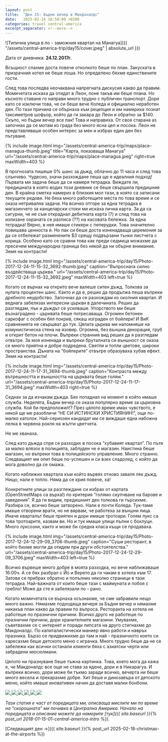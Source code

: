 ```yaml
---
layout: post
title:  "Ден 15: Бъдни вечер в Макдоналдс"
date:   2025-02-16 16:50:00 +0200
categories: travel central-america
excerpt_separator: <!--more-->
---
```


![Типична улица в по - заможния квартал на Манагуа]({{ "/assets/central-america-trip/day15/cover.jpeg" | absolute_url }})

Дата от дневника: **24.12.2017г.**

Всъщност спахме доста повече отколкото беше по план. Закуската в призрачния хотел не беше лоша. Но определено бяхме единствените гости.

След това последва неочаквана напрегната дискусия какво да правим. Момичетата искаха да отидат в Леон, поне такъв им беше плана. Но късното ставане го направи много трудно с публичен транспорт. Дори като се изключи това, че си беше вече Коледа и официално неработен ден. По тази причина се обърнаха към рецепция и им намериха познат таксиметров шофьор, който да ги закара до Леон и обратно за $140. Скъпо, но бъдни вечер все пак! Това и направиха. От своя старана аз започнах да се мотам из града без много ясна цел и посока. Леон не представляваше особен интерес за мен и избрах един ден без пътуване.

<!--more-->

{% include image.html
            img="/assets/central-america-trip/maps/place-managua-thumb.jpeg"
            title="Карта, показваща Манагуа"
            url="/assets/central-america-trip/maps/place-managua.jpeg"
            right=true
            maxWidth=403 %}

В прогнозата пишеше 0% шанс за дъжд, облачно до 11 часа и след това слънчево. Чудесно, значи разхождане пеша ще е идеалния подход! Първата ми задача беше да си намеря тетрадка. Виждате ли, предишната в която водих този дневник се беше свършила предишния ден. В крайна сметка намерих в близкия мол тази, в която са записани текущите редове. Не бяха много работещите места по това време и се оказа нетривална задача. На всичко отгоре за една тетрадка в магазинчето за канцеларски стоки ми искаха лична карта. За да са сигурни, че не съм откраднал дебитната карта (?) и след това на излизане охраната се разписа (??) на касовата бележка. За една тетрадка! Вярно, в нея имаше стикери с пеперудки. Това значително повишава ценноста ѝ. Но пак си беше доста изненадваща церемония за да се отбележат разменените $3 срещу подвързани тънки листчета с корица. Особено като се сравни това как преди седмица можахме да пресечем международна граница без някой да ни обърне внимание. Земя на контрасти!

{% include image.html
    img="/assets/central-america-trip/day15/Photo-2017-12-24-11-15-32_3692-thumb.jpeg"
    caption="Въпросната силно въздействаща църква."
    url="/assets/central-america-trip/day15/Photo-2017-12-24-11-15-32_3692.jpeg"
    maxWidth=403
    left=true %}

Когато се върнах на открито вече валеше ситен дъжд. Толкова за нулата процентен шанс. Както и да е, реших да продължа пеша въпреки дребното неудобство. Започнах да се разхождам из околния квартал. И веднага забелязах интересни църкви в далечината. Реших да разгледам, пък и дъждът се усилваше. Упорството ми беше възнаградено - църквата беше потресаваща. Огромен бетонен саркофаг с особен бял покрив, сякаш изграден от бойлери! И ВиК сравненията не свършват до тук. Цялата църква ми напомняше на комунистическа стена на язовир. Огромна, без външна декорация, груб и открит бетон на плочи. Въпреки странния вид реших да я разгледам отвътре. За моя изненада и въпреки бруталната си външност се оказа се много приятна и добре подредена. Светли и топли цветове, широки пространства. Дъната на “бойлерите” отвътре образуваха хубав ефект. Земя на контрасти!

{% include image.html
    img="/assets/central-america-trip/day15/Photo-2017-12-24-11-17-31_3694-thumb.jpeg"
    caption="Контраста между вътрешността и външността на църквата беше голям."
    url="/assets/central-america-trip/day15/Photo-2017-12-24-11-17-31_3694.jpeg"
    maxWidth=403
    right=true %}

Седнах за да изчакам дъжда. Бях попаднал на момент в който имаше служба. Неделята, Бъдни вечер се оказа популярно време за църковна служба. Кой би предположил!? През цялото време имах чувството, е някой ще ме разобличи “НЕ СИ ИСТИНСКИ ХРИСТИЯНИН!”, още по-малко католок. Най-сериозен кандидат ми се виждаше една набожна лелка в червена рокля на жълти цветчета.

Не ме хванаха.

След като дъжда спря се разходих в посока “хубавият квартал”. По пътя за малко влязох в полицията, заблуден че е магазин. Наистина беше магазин, но въпреки това в полицейското управление. Много странно. Следващият ми опит беше по-успешен и си взех сладолед, с който да мога доволно да се омажа.

Когато наближих квартала към който вървях отново заваля лек дъжд. Нищо, нали е топло. Няма да се крия повече, ха!

Конкретните улици за разглеждане си избрах от картата (OpenStreetMaps са върха!) по критерия “голямо скупчване на барове и заведения”. Я да ги видим, предишният ден толкова ги търсихме. Разбира се, всичко беше затворено. Нали е почти Коледа. Тук-таме имаше отворени врати, но не вярвам, че работеха за външни лица. Иначе кварталът беше приятен и дори имаше тротоари. Голям лукс са това тротоарите, казвам ви. Но и тук имаше улици пълни с боклуци. Много луксозни, както и може би средна класа къщи се продаваха.

{% include image.html
    img="/assets/central-america-trip/day15/Photo-2017-12-24-12-29-09_3706-thumb.jpeg"
    caption="Суши ресторант, в който бихме могли да отидем при други обстоятелства."
    url="/assets/central-america-trip/day15/Photo-2017-12-24-12-29-09_3706.jpeg"
    maxWidth=403
    left=true %}

Всичко вървеше много добре в моята разходка, но вече наближаваше 16:00ч. А се бях разбрал с Йо и Верето да ги чакам в хотела към 17. Затова се прибрах обратно и попълних няколко страници в тази тетрадка. Най-важната от които беше тази с маймуната и побоя с гребло! Може да сте я забелязали по - рано.

Когато момичетата се върнаха осъзнахме, че сме забравили нещо много важно. Нямахме подходяща вечеря за Бъдни вечер и нямахме никакъв план какво да правим по въпроса. Ресторанта на хотела не работеше по празнични причини. Всичко друго не работеше по празнични причини, дори хранителните магазини. Умувахме, съветвахме се с интернет и поради липсата на друго стигнахме до Макдоналдс. По капиталистически маниер явно работи и навръх празника. Бързо се придвижихме до там и най - празничното което си харесахме беше детското меню с играчка. Много трудно беше да не се забележи как всички останали клиенти бяха с азиатски черти или забрадени мюсюлмани.

Цялото ни празнуване беше тъжна картинка. Това, което мога да кажа е, че Макдоналдс все още не става за ядене, дори и в Никарагуа. И въпреки всичко, дори може би тъкмо заради всичко, вечерта ни беше много весела и прекарахме добре. Хит беше и динозавъра от детското меню, който имаше иновативен начин да доставя малки бонбони.

<div class="gallery-tiles">
	<a href="/assets/central-america-trip/day15/Photo-2017-12-24-12-19-17_3702.jpeg"
		title="Лукс, лукс! Тротоар, при това отделен от пътя.">
		<img src="/assets/central-america-trip/day15/Photo-2017-12-24-12-19-17_3702-thumb.jpeg">
	</a>
	<a href="/assets/central-america-trip/day15/Photo-2017-12-24-12-21-44_3703.jpeg"
		title="Типична странична улица в квартала. Типично безлюдна.">
		<img src="/assets/central-america-trip/day15/Photo-2017-12-24-12-21-44_3703-thumb.jpeg">
	</a>
	<a href="/assets/central-america-trip/day15/Photo-2017-12-24-12-23-14_3704.jpeg"
		title="По - голяма улица в квартала.">
		<img src="/assets/central-america-trip/day15/Photo-2017-12-24-12-23-14_3704-thumb.jpeg">
	</a>
	<a href="/assets/central-america-trip/day15/Photo-2017-12-24-12-37-30_3709.jpeg"
		title="Тук разбрах по - добре историята за Пениуайз. Може би не е добре да се строят канафки в които може да изчезне дете?">
		<img src="/assets/central-america-trip/day15/Photo-2017-12-24-12-37-30_3709-thumb.jpeg">
	</a>
	<a href="/assets/central-america-trip/day15/Photo-2017-12-24-12-38-10_3710.jpeg"
		title="">
		<img src="/assets/central-america-trip/day15/Photo-2017-12-24-12-38-10_3710-thumb.jpeg">
	</a>
	<a href="/assets/central-america-trip/day15/Photo-2017-12-24-19-02-06_3715.jpeg"
		title="С достатъчно изобретателност може да се каже, че всяка кутия и опаковка са отделн 'ястие'.">
		<img src="/assets/central-america-trip/day15/Photo-2017-12-24-19-02-06_3715-thumb.jpeg">
	</a>
</div>

_Тази статия е част от поредицата ми, описваща мислите ми по време на "скорошната" ми почивка в Централна Америка. Начало на поредицата и описание можете да намерите [тук]({{ site.baseurl }}{% post_url 2018-01-15-01-central-america-intro %})._

[Следващият ден ->]({{ site.baseurl }}{% post_url 2025-02-18-christmas-at-the-airports %})
